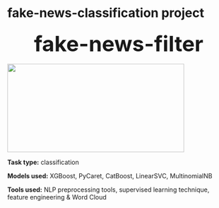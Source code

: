 # fake-news-classification project
<h3 align="center"><font size="15"><b>fake-news-filter</b></font></h3> 

<a align = "center">
  <img src="https://www.txstate.edu/cache78a0c25d34508c9d84822109499dee61/imagehandler/scaler/gato-docs.its.txstate.edu/jcr:21b3e33f-31c9-4273-aeb0-5b5886f8bcc4/fake-fact.jpg?mode=fit&width=1600"  height=200 width=400>
</a>

**Task type:** classification

**Models used:** XGBoost, PyCaret, CatBoost, LinearSVC, MultinomialNB

**Tools used:** NLP preprocessing tools, supervised learning technique, feature engineering & Word Cloud
